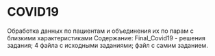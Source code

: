 # COVID19
Обработка данных по пациентам и объединения их по парам с близкими характеристиками
Содержание:
Final_Covid19 - решения задания;
4 файла с исходными заданиями;
файл с самим заданием.
